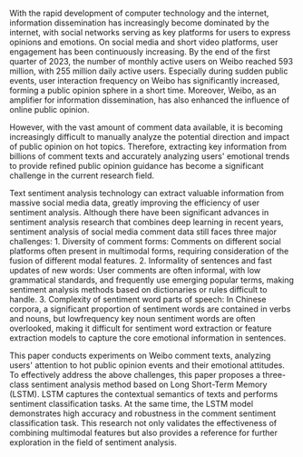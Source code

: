 
With the rapid development of computer technology and the internet, information dissemination has increasingly become dominated by the internet, with social networks serving as key platforms for users to express opinions and emotions. On social media and short video platforms, user engagement has been continuously increasing. By the end of the first quarter of 2023, the number of monthly active users on Weibo reached 593 million, with 255 million daily active users. Especially during sudden public events, user interaction frequency on Weibo has significantly increased, forming a public opinion sphere in a short time. Moreover, Weibo, as an amplifier for information dissemination, has also enhanced the influence of online public opinion.

However, with the vast amount of comment data available, it is becoming increasingly difficult to manually analyze the potential direction and impact of public opinion on hot topics. Therefore, extracting key information from billions of comment texts and accurately analyzing users' emotional trends to provide refined public opinion guidance has become a significant challenge in the current research field.

Text sentiment analysis technology can extract valuable information from massive social media data, greatly improving the efficiency of user sentiment analysis. Although there have been significant advances in sentiment analysis research that combines deep learning in recent years, sentiment analysis of social media comment data still faces three major challenges: 1. Diversity of comment forms: Comments on different social platforms often present in multimodal forms, requiring consideration of the fusion of different modal features. 2. Informality of sentences and fast updates of new words: User comments are often informal, with low grammatical standards, and frequently use emerging popular terms, making sentiment analysis methods based on dictionaries or rules difficult to handle. 3. Complexity of sentiment word parts of speech: In Chinese corpora, a significant proportion of sentiment words are contained in verbs and nouns, but lowfrequency key noun sentiment words are often overlooked, making it difficult for sentiment word extraction or feature extraction models to capture the core emotional information in sentences.

This paper conducts experiments on Weibo comment texts, analyzing users' attention to hot public opinion events and their emotional attitudes. To effectively address the above challenges, this paper proposes a three-class sentiment analysis method based on Long Short-Term Memory (LSTM). LSTM captures the contextual semantics of texts and performs sentiment classification tasks. At the same time, the LSTM model demonstrates high accuracy and robustness in the comment sentiment classification task. This research not only validates the effectiveness of combining multimodal features but also provides a reference for further exploration in the field of sentiment analysis.
